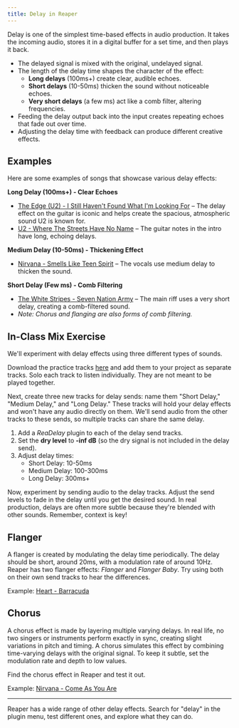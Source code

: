 ```yaml
---
title: Delay in Reaper
---
```


Delay is one of the simplest time-based effects in audio production. It takes the incoming audio, stores it in a digital buffer for a set time, and then plays it back.

- The delayed signal is mixed with the original, undelayed signal.
- The length of the delay time shapes the character of the effect:
  - **Long delays** (100ms+) create clear, audible echoes.
  - **Short delays** (10-50ms) thicken the sound without noticeable echoes.
  - **Very short delays** (a few ms) act like a comb filter, altering frequencies.
- Feeding the delay output back into the input creates repeating echoes that fade out over time.
- Adjusting the delay time with feedback can produce different creative effects.

## Examples

Here are some examples of songs that showcase various delay effects:

**Long Delay (100ms+) - Clear Echoes**
- [The Edge (U2) - I Still Haven't Found What I'm Looking For](https://www.youtube.com/watch?v=e3-5YC_oHjE) – The delay effect on the guitar is iconic and helps create the spacious, atmospheric sound U2 is known for.
- [U2 - Where The Streets Have No Name](https://www.youtube.com/watch?v=3FsrPEUt2Dg) – The guitar notes in the intro have long, echoing delays.

**Medium Delay (10-50ms) - Thickening Effect**
- [Nirvana - Smells Like Teen Spirit](https://www.youtube.com/watch?v=hTWKbfoikeg) – The vocals use medium delay to thicken the sound.

**Short Delay (Few ms) - Comb Filtering**
- [The White Stripes - Seven Nation Army](https://www.youtube.com/watch?v=0J2QdDbelmY) – The main riff uses a very short delay, creating a comb-filtered sound.
- *Note: Chorus and flanging are also forms of comb filtering.*


## In-Class Mix Exercise

We'll experiment with delay effects using three different types of sounds.

Download the practice tracks [here](../delay-files.zip) and add them to your project as separate tracks. Solo each track to listen individually. They are not meant to be played together.

Next, create three new tracks for delay sends: name them "Short Delay," "Medium Delay," and "Long Delay." These tracks will hold your delay effects and won't have any audio directly on them. We'll send audio from the other tracks to these sends, so multiple tracks can share the same delay.

1. Add a _ReaDelay_ plugin to each of the delay send tracks.
2. Set the **dry level** to **-inf dB** (so the dry signal is not included in the delay send).
3. Adjust delay times:
   - Short Delay: 10-50ms
   - Medium Delay: 100-300ms
   - Long Delay: 300ms+

Now, experiment by sending audio to the delay tracks. Adjust the send levels to fade in the delay until you get the desired sound. In real production, delays are often more subtle because they're blended with other sounds. Remember, context is key!

## Flanger

A flanger is created by modulating the delay time periodically. The delay should be short, around 20ms, with a modulation rate of around 10Hz. Reaper has two flanger effects: _Flanger_ and _Flanger Baby_. Try using both on their own send tracks to hear the differences.

Example: [Heart - Barracuda](https://www.youtube.com/watch?v=VdOkQ6THDVw)

## Chorus

A chorus effect is made by layering multiple varying delays. In real life, no two singers or instruments perform exactly in sync, creating slight variations in pitch and timing. A chorus simulates this effect by combining time-varying delays with the original signal. To keep it subtle, set the modulation rate and depth to low values.

Find the chorus effect in Reaper and test it out.

Example: [Nirvana - Come As You Are](https://www.youtube.com/watch?v=vabnZ9-ex7o)

---

Reaper has a wide range of other delay effects. Search for "delay" in the plugin menu, test different ones, and explore what they can do.